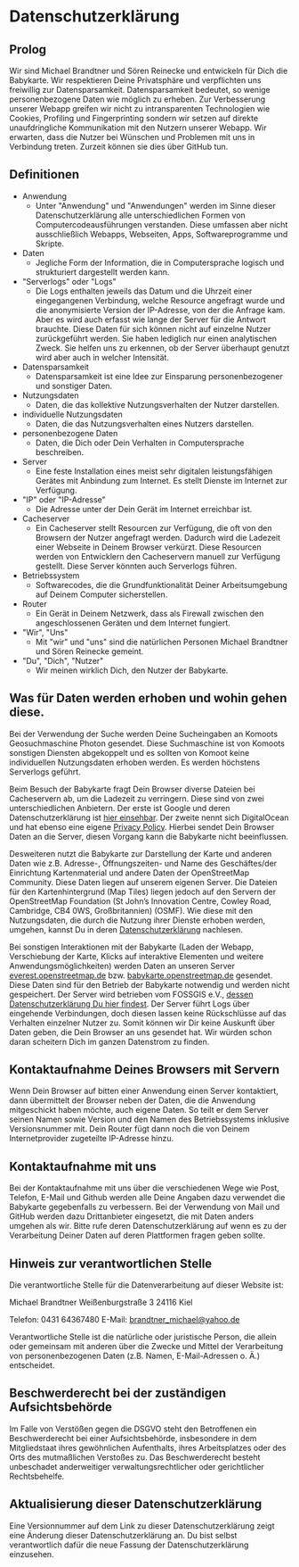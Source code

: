 # Datenschutzerklärung

## Prolog

Wir sind Michael Brandtner und Sören Reinecke und entwickeln für Dich die Babykarte. Wir respektieren Deine Privatsphäre und verpflichten uns freiwillig zur Datensparsamkeit. Datensparsamkeit bedeutet, so wenige personenbezogene Daten wie möglich zu erheben. Zur Verbesserung unserer Webapp greifen wir nicht zu intransparenten Technologien wie Cookies, Profiling und Fingerprinting sondern wir setzen auf direkte unaufdringliche Kommunikation mit den Nutzern unserer Webapp. Wir erwarten, dass die Nutzer bei Wünschen und Problemen mit uns in Verbindung treten. Zurzeit können sie dies über GitHub tun.

## Definitionen

- Anwendung
  - Unter "Anwendung" und "Anwendungen" werden im Sinne dieser Datenschutzerklärung alle unterschiedlichen Formen von Computercodeausführungen verstanden. Diese umfassen aber nicht ausschließlich Webapps, Webseiten, Apps, Softwareprogramme und Skripte.
- Daten
  - Jegliche Form der Information, die in Computersprache logisch und strukturiert dargestellt werden kann.
- "Serverlogs" oder "Logs"
  - Die Logs enthalten jeweils das Datum und die Uhrzeit einer eingegangenen Verbindung, welche Resource angefragt wurde und die anonymisierte Version der IP-Adresse, von der die Anfrage kam. Aber es wird auch erfasst wie lange der Server für die Antwort brauchte. Diese Daten für sich können nicht auf einzelne Nutzer zurückgeführt werden. Sie haben lediglich nur einen analytischen Zweck. Sie helfen uns zu erkennen, ob der Server überhaupt genutzt wird aber auch in welcher Intensität.
- Datensparsamkeit
  - Datensparsamkeit ist eine Idee zur Einsparung personenbezogener und sonstiger Daten.
- Nutzungsdaten
  - Daten, die das kollektive Nutzungsverhalten der Nutzer darstellen.
- individuelle Nutzungsdaten
  - Daten, die das Nutzungsverhalten eines Nutzers darstellen.
- personenbezogene Daten
  - Daten, die Dich oder Dein Verhalten in Computersprache beschreiben.
- Server
  - Eine feste Installation eines meist sehr digitalen leistungsfähigen Gerätes mit Anbindung zum Internet. Es stellt Dienste im Internet zur Verfügung.
- "IP" oder "IP-Adresse"
  - Die Adresse unter der Dein Gerät im Internet erreichbar ist.
- Cacheserver
  - Ein Cacheserver stellt Resourcen zur Verfügung, die oft von den Browsern der 
    Nutzer angefragt werden. Dadurch wird die Ladezeit einer Webseite in 
    Deinem Browser verkürzt. Diese Resourcen werden von Entwicklern den Cacheservern manuell zur Verfügung gestellt. Diese Server könnten auch Serverlogs führen.
- Betriebssystem
  - Softwarecodes, die die Grundfunktionalität Deiner Arbeitsumgebung auf Deinem Computer sicherstellen.
- Router
  - Ein Gerät in Deinem Netzwerk, dass als Firewall zwischen den angeschlossenen Geräten und dem Internet fungiert.
- "Wir", "Uns"
  - Mit "wir" und "uns" sind die natürlichen Personen Michael Brandtner und Sören Reinecke gemeint.
- "Du", "Dich", "Nutzer"
  - Wir meinen wirklich Dich, den Nutzer der Babykarte.

## Was für Daten werden erhoben und wohin gehen diese.

Bei der Verwendung der Suche werden Deine Sucheingaben an Komoots Geosuchmaschine Photon gesendet. Diese Suchmaschine ist von Komoots sonstigen Diensten abgekoppelt und es sollten von Komoot keine individuellen Nutzungsdaten erhoben werden. Es werden höchstens Serverlogs geführt.

Beim Besuch der Babykarte fragt Dein Browser diverse Dateien bei Cacheservern ab, um die Ladezeit zu verringern. Diese sind von zwei unterschiedlichen Anbietern. Der erste ist Google und deren Datenschutzerklärung ist [hier einsehbar](https://policies.google.com/privacy#infocollect). Der zweite nennt sich DigitalOcean und hat ebenso eine eigene [Privacy Policy](https://www.digitalocean.com/legal/privacy-policy/). Hierbei sendet Dein Browser Daten an die Server, diesen Vorgang kann die Babykarte nicht beeinflussen.

Desweiteren nutzt die Babykarte zur Darstellung der Karte und anderen Daten wie z.B. Adresse-, Öffnungszeiten- und Name des Geschäftes/der Einrichtung Kartenmaterial und andere Daten der OpenStreetMap Community. Diese Daten liegen auf unserem eigenen Server. Die Dateien für den Kartenhintergrund (Map Tiles) liegen jedoch auf den Servern der OpenStreetMap Foundation (St John’s Innovation Centre, Cowley Road, Cambridge, CB4 0WS, Großbritannien) (OSMF). Wie diese mit den Nutzungsdaten, die durch die Nutzung ihrer Dienste erhoben werden, umgehen, kannst Du in deren [Datenschutzerklärung](https://wiki.osmfoundation.org/wiki/Privacy_Policy) nachlesen.

Bei sonstigen Interaktionen mit der Babykarte (Laden der Webapp, Verschiebung der Karte, Klicks auf interaktive Elementen und weitere Anwendungsmöglichkeiten) werden Daten an unseren Server [everest.openstreetmap.de](https://everest.openstreetmap.de) bzw. [babykarte.openstreetmap.de](https://babykarte.openstreetmap.de) gesendet. Diese Daten sind für den Betrieb der Babykarte notwendig und werden 
nicht gespeichert. Der Server wird betrieben vom FOSSGIS e.V., [dessen Datenschutzerklärung Du hier findest](https://www.fossgis.de/datenschutzerklaerung). Der Server führt Logs über eingehende Verbindungen, doch diesen lassen keine Rückschlüsse auf das Verhalten einzelner Nutzer zu. Somit können wir Dir keine Auskunft über Daten geben, die Dein Browser an uns gesendet hat. Wir würden schon daran scheitern Dich im ganzen Datenstrom
 zu finden.

## Kontaktaufnahme Deines Browsers mit Servern

Wenn Dein Browser auf bitten einer Anwendung einen Server kontaktiert, dann übermittelt der Browser neben der Daten, die die Anwendung mitgeschickt haben möchte, auch eigene Daten. So teilt er dem Server seinen Namen sowie Version und den Namen des Betriebssystems inklusive Versionsnummer mit. Dein Router fügt dann noch die von Deinem Internetprovider zugeteilte IP-Adresse hinzu.

## Kontaktaufnahme mit uns

Bei der Kontaktaufnahme mit uns über die verschiedenen Wege wie Post, Telefon, E-Mail und Github werden alle Deine Angaben dazu verwendet die Babykarte gegebenfalls zu verbessern. Bei der Verwendung von Mail und GitHub werden dazu Drittanbieter eingesetzt, die mit Daten anders umgehen als wir. Bitte rufe deren Datenschutzerklärung auf wenn es zu der Verarbeitung Deiner Daten auf deren Plattformen fragen geben sollte.

## Hinweis zur verantwortlichen Stelle

Die verantwortliche Stelle für die Datenverarbeitung auf dieser Website ist:

Michael Brandtner 
Weißenburgstraße 3 
24116 Kiel

Telefon: 0431 64367480 
E-Mail: [brandtner_michael@yahoo.de](mailto:brandtner_michael@yahoo.de)

Verantwortliche Stelle ist die natürliche oder juristische Person, 
die allein oder gemeinsam mit anderen über die Zwecke und Mittel der 
Verarbeitung von personenbezogenen Daten (z.B. Namen, E-Mail-Adressen o.
 Ä.) entscheidet.

## Beschwerderecht bei der zuständigen Aufsichtsbehörde

Im Falle von Verstößen gegen die DSGVO steht den Betroffenen ein 
Beschwerderecht bei einer Aufsichtsbehörde, insbesondere in dem 
Mitgliedstaat ihres gewöhnlichen Aufenthalts, ihres Arbeitsplatzes oder 
des Orts des mutmaßlichen Verstoßes zu. Das Beschwerderecht besteht 
unbeschadet anderweitiger verwaltungsrechtlicher oder gerichtlicher 
Rechtsbehelfe.

## Aktualisierung dieser Datenschutzerklärung

Eine Versionnummer auf dem Link zu dieser Datenschutzerklärung 
zeigt eine Änderung dieser Datenschutzerklärung an. Du bist selbst 
verantwortlich dafür die neue Fassung der Datenschutzerklärung einzusehen.
